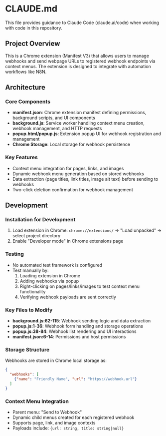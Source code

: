 # CLAUDE.md

This file provides guidance to Claude Code (claude.ai/code) when working with code in this repository.

## Project Overview

This is a Chrome extension (Manifest V3) that allows users to manage webhooks and send webpage URLs to registered webhook endpoints via context menus. The extension is designed to integrate with automation workflows like N8N.

## Architecture

### Core Components

- **manifest.json**: Chrome extension manifest defining permissions, background scripts, and UI components
- **background.js**: Service worker handling context menu creation, webhook management, and HTTP requests
- **popup.html/popup.js**: Extension popup UI for webhook registration and management
- **Chrome Storage**: Local storage for webhook persistence

### Key Features

- Context menu integration for pages, links, and images
- Dynamic webhook menu generation based on stored webhooks
- Data extraction (page titles, link titles, image alt text) before sending to webhooks
- Two-click deletion confirmation for webhook management

## Development

### Installation for Development

1. Load extension in Chrome: `chrome://extensions/` → "Load unpacked" → select project directory
2. Enable "Developer mode" in Chrome extensions page

### Testing

- No automated test framework is configured
- Test manually by:
  1. Loading extension in Chrome
  2. Adding webhooks via popup
  3. Right-clicking on pages/links/images to test context menu functionality
  4. Verifying webhook payloads are sent correctly

### Key Files to Modify

- **background.js:62-115**: Webhook sending logic and data extraction
- **popup.js:1-36**: Webhook form handling and storage operations
- **popup.js:38-84**: Webhook list rendering and UI interactions
- **manifest.json:6-14**: Permissions and host permissions

### Storage Structure

Webhooks are stored in Chrome local storage as:
```json
{
  "webhooks": [
    {"name": "Friendly Name", "url": "https://webhook.url"}
  ]
}
```

### Context Menu Integration

- Parent menu: "Send to Webhook"
- Dynamic child menus created for each registered webhook
- Supports page, link, and image contexts
- Payloads include: `{url: string, title: string|null}`
